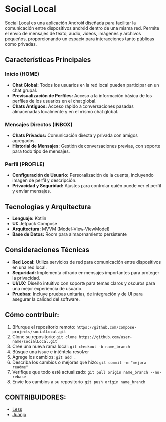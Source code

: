 # Social Local

Social Local es una aplicación Android diseñada para facilitar la comunicación entre dispositivos android dentro de una misma red. Permite el envío de mensajes de texto, audio, videos, imágenes y archivos pequeños, proporcionando un espacio para interacciones tanto públicas como privadas.

## Características Principales

### Inicio (HOME)

- **Chat Global:** Todos los usuarios en la red local pueden participar en un chat grupal.
- **Previsualización de Perfiles:** Acceso a la información básica de los perfiles de los usuarios en el chat global.
- **Chats Antiguos:** Acceso rápido a conversaciones pasadas almacenadas localmente y en el mismo chat global.

### Mensajes Directos (INBOX)

- **Chats Privados:** Comunicación directa y privada con amigos agregados.
- **Historial de Mensajes:** Gestión de conversaciones previas, con soporte para todo tipo de mensajes.

### Perfil (PROFILE)

- **Configuración de Usuario:** Personalización de la cuenta, incluyendo imagen de perfil y descripción.
- **Privacidad y Seguridad:** Ajustes para controlar quién puede ver el perfil y enviar mensajes.

## Tecnologías y Arquitectura

- **Lenguaje:** Kotlin
- **UI:** Jetpack Compose
- **Arquitectura:** MVVM (Model-View-ViewModel)
- **Base de Datos:** Room para almacenamiento persistente

## Consideraciones Técnicas

- **Red Local:** Utiliza servicios de red para comunicación entre dispositivos en una red local.
- **Seguridad:** Implementa cifrado en mensajes importantes para proteger la privacidad.
- **UI/UX:** Diseño intuitivo con soporte para temas claros y oscuros para una mejor experiencia de usuario.
- **Pruebas:** Incluye pruebas unitarias, de integración y de UI para asegurar la calidad del software.

## Cómo contribuir:
1. Bifurque el repositorio remoto: `https://github.com/compose-projects/socialLocal.git`
2. Clone su repositorio: `git clone https://github.com/user-name/socialLocal.git`
3. Cree una nueva rama local: `git checkout -b name_branch`
4. Búsque una issue e inténtela resolver
5. Agrege los cambios: `git add .`
6. Describa los cambios o mejoras que hizo: `git commit -m "mejora readme"`
7. Verifique que todo esté actualizado: `git pull origin name_branch --no-rebase`
8. Envie los cambios a su repositorio: `git push origin name_branch`

## CONTRIBUIDORES:
- [Less](https://github.com/less-dev)
- [Juanjo](https://github.com/varquhaz)